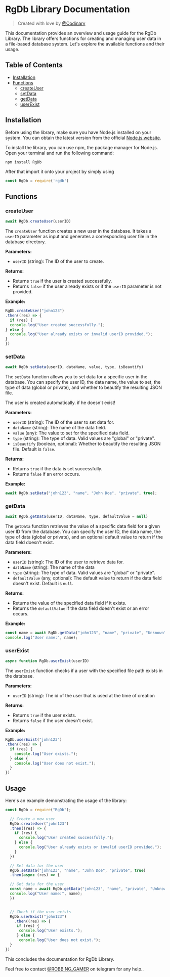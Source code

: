 # RgDb Library Documentation
>Created with love by [@Codinary](https://t.me/Codinary)


This documentation provides an overview and usage guide for the RgDb Library. The library offers functions for creating and managing user data in a file-based database system. Let's explore the available functions and their usage.

## Table of Contents

- [Installation](#installation)
- [Functions](#functions)
  - [createUser](#createuser)
  - [setData](#setdata)
  - [getData](#getdata)
  - [userExist](#userexist)

## Installation

Before using the library, make sure you have Node.js installed on your system. You can obtain the latest version from the official [Node.js website](https://nodejs.org).

To install the library, you can use npm, the package manager for Node.js. Open your terminal and run the following command:

```shell
npm install RgDb
```

After that import it onto your project by simply using

```javascript
const RgDb = require('rgdb')
```


## Functions
### createUser

```javascript
await RgDb.createUser(userID)
```

The `createUser` function creates a new user in the database. It takes a `userID` parameter as input and generates a corresponding user file in the database directory.

**Parameters:**

- `userID` (string): The ID of the user to create.

**Returns:**

- Returns `true` if the user is created successfully.
- Returns `false` if the user already exists or if the `userID` parameter is not provided.

**Example:**

```javascript
RgDb.createUser("john123")
.then((res) => {
  if (res) {
  console.log("User created successfully.");
} else {
  console.log("User already exists or invalid userID provided.");
}
})
```

### setData

```javascript
await RgDb.setData(userID, dataName, value, type, isBeautify)
```

The `setData` function allows you to set data for a specific user in the database. You can specify the user ID, the data name, the value to set, the type of data (global or private), and whether to beautify the resulting JSON file.

The user is created automatically. if he doesn't exist!

**Parameters:**

- `userID` (string): The ID of the user to set data for.
- `dataName` (string): The name of the data field.
- `value` (any): The value to set for the specified data field.
- `type` (string): The type of data. Valid values are "global" or "private".
- `isBeautify` (boolean, optional): Whether to beautify the resulting JSON file. Default is `false`.

**Returns:**

- Returns `true` if the data is set successfully.
- Returns `false` if an error occurs.

**Example:**

```javascript
await RgDb.setData("john123", "name", "John Doe", "private", true);
```

### getData

```javascript
await RgDb.getData(userID, dataName, type, defaultValue = null)
```

The `getData` function retrieves the value of a specific data field for a given user ID from the database. You can specify the user ID, the data name, the type of data (global or private), and an optional default value to return if the data field doesn't exist.

**Parameters:**

- `userID` (string): The ID of the user to retrieve data for.
- `dataName` (string): The name of the data
- `type` (string): The type of data. Valid values are "global" or "private".
- `defaultValue` (any, optional): The default value to return if the data field doesn't exist. Default is `null`.

**Returns:**

- Returns the value of the specified data field if it exists.
- Returns the `defaultValue` if the data field doesn't exist or an error occurs.

**Example:**

```javascript
const name = await RgDb.getData("john123", "name", "private", "Unknown");
console.log("User name:", name);
```

### userExist

```javascript
async function RgDb.userExist(userID)
```

The `userExist` function checks if a user with the specified file path exists in the database.

**Parameters:**

- `userID` (string): The id of the user that is used at the time of creation

**Returns:**

- Returns `true` if the user exists.
- Returns `false` if the user doesn't exist.

**Example:**

```javascript
RgDb.userExist("john123")
.then((res) => {
  if (res) {
    console.log("User exists.");
  } else {
    console.log("User does not exist.");
  }
})
```

## Usage

Here's an example demonstrating the usage of the library:

```javascript
const RgDb = require("RgDb");

  // Create a new user
  RgDb.createUser("john123")
  .then((res) => {
    if (res) {
      console.log("User created successfully.");
    } else {
      console.log("User already exists or invalid userID provided.");
    }
  })

  // Set data for the user
  RgDb.setData("john123", "name", "John Doe", "private", true)
  .then(async (res) => {

  // Get data for the user
  const name = await RgDb.getData("john123", "name", "private", "Unknown");
  console.log("User name:", name);
  })


  // Check if the user exists
  RgDb.userExist("john123")
    .then((res) => {
     if (res) {
      console.log("User exists.");
     } else {
      console.log("User does not exist.");
  }
})
```
This concludes the documentation for RgDb Library.

 Feel free to contact [@ROBBING_GAMER](https://t.me/ROBBING_GAMER) on telegram for any help..
